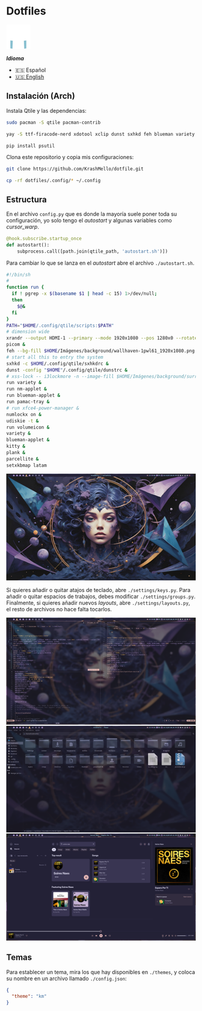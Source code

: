 # Dotfiles

![km](./.config/qtile/assets/logo64x64_dark.png)

**_Idioma_**

- 🇪🇸 Español
- [🇺🇸 English](./README.md)

## Instalación (Arch)

Instala Qtile y las dependencias:

```bash
sudo pacman -S qtile pacman-contrib
```
```bash
yay -S ttf-firacode-nerd xdotool xclip dunst sxhkd feh blueman variety pamac-aur udiskie volumeicon kitty plank parcellite arandr xrandr qtile-extras pavucontrol rofi neovim ranger fd ripgrep bat duf fzf neofetch fastfetch lazygit thunar maim ark unrar 
```
```bash
pip install psutil
```

Clona este repositorio y copia mis configuraciones:

```bash
git clone https://github.com/KrashMello/dotfile.git
```

```bash
cp -rf dotfiles/.config/* ~/.config
```

## Estructura

En el archivo `config.py` que es donde la mayoría suele poner toda su
configuración, yo solo tengo el _autostart_ y algunas variables como
_cursor_warp_.

```python
@hook.subscribe.startup_once
def autostart():
    subprocess.call([path.join(qtile_path, 'autostart.sh')])
```

Para cambiar lo que se lanza en el _autostart_ abre el archivo
`./autostart.sh`.

```bash
#!/bin/sh
#
function run {
  if ! pgrep -x $(basename $1 | head -c 15) 1>/dev/null;
  then
    $@&
  fi
}
PATH="$HOME/.config/qtile/scripts:$PATH"
# dimension wide
xrandr --output HDMI-1 --primary --mode 1920x1080 --pos 1280x0 --rotate normal --output HDMI-2 --off --output DP-1 --mode 1280x1024 --pos 0x588 --rotate normal --output HDMI-3 --off
picom &
feh --bg-fill $HOME/Imágenes/background/wallhaven-1pwl61_1920x1080.png
# start all this to entry the system
sxhkd -c $HOME/.config/qtile/sxhkdrc &
dunst -config "$HOME"/.config/qtile/dunstrc &
# xss-lock -- i3lockmore -n --image-fill $HOME/Imágenes/background/surreal_art_by_thenumberoneai_dgfi3bl-fullview.jpg &
run variety &
run nm-applet &
run blueman-applet &
run pamac-tray &
# run xfce4-power-manager &
numlockx on &
udiskie -t &
run volumeicon &
variety &
blueman-applet &
kitty &
plank &
parcellite &
setxkbmap latam

```

![screen1](./screenshot/1.png)

Si quieres añadir o quitar atajos de teclado, abre `./settings/keys.py`.
Para añadir o quitar espacios de trabajos, debes modificar
`./settings/groups.py`. Finalmente, si quieres añadir nuevos _layouts_,
abre `./settings/layouts.py`, el resto de archivos no hace falta tocarlos.

![screen2](./screenshot/2.png)
![screen3](./screenshot/3.png)
![screen4](./screenshot/4.png)

## Temas

Para establecer un tema, mira los que hay disponibles en `./themes`, y
coloca su nombre en un archivo llamado `./config.json`:

```json
{
  "theme": "km"
}
```
